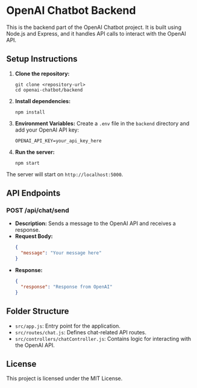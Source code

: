 # OpenAI Chatbot Backend

This is the backend part of the OpenAI Chatbot project. It is built using Node.js and Express, and it handles API calls to interact with the OpenAI API.

## Setup Instructions

1. **Clone the repository:**
   ```
   git clone <repository-url>
   cd openai-chatbot/backend
   ```

2. **Install dependencies:**
   ```
   npm install
   ```

3. **Environment Variables:**
   Create a `.env` file in the `backend` directory and add your OpenAI API key:
   ```
   OPENAI_API_KEY=your_api_key_here
   ```

4. **Run the server:**
   ```
   npm start
   ```

The server will start on `http://localhost:5000`.

## API Endpoints

### POST /api/chat/send

- **Description:** Sends a message to the OpenAI API and receives a response.
- **Request Body:**
  ```json
  {
    "message": "Your message here"
  }
  ```
- **Response:**
  ```json
  {
    "response": "Response from OpenAI"
  }
  ```

## Folder Structure

- `src/app.js`: Entry point for the application.
- `src/routes/chat.js`: Defines chat-related API routes.
- `src/controllers/chatController.js`: Contains logic for interacting with the OpenAI API.

## License

This project is licensed under the MIT License.